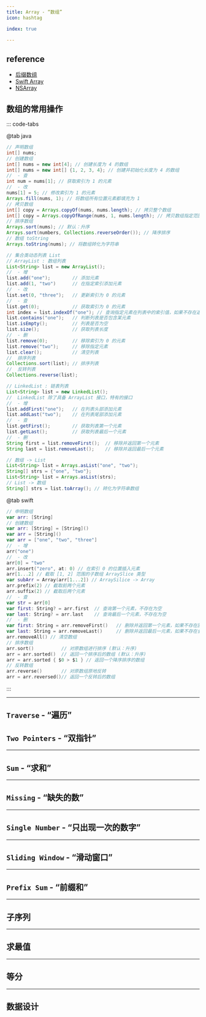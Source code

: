 ```yaml
---
title: Array - “数组”
icon: hashtag

index: true

---
```


<!-- more -->

## reference

- [后缀数组](https://visualgo.net/zh/suffixarray/print)
- [Swift Array](https://github.com/apple/swift/blob/main/stdlib/public/core/Array.swift)
- [NSArray](https://github.com/apple/swift-corelibs-foundation/blob/main/Sources/Foundation/NSArray.swift)

## 数组的常用操作

::: code-tabs

@tab java
```java
// 声明数组
int[] nums;
// 创建数组
int[] nums = new int[4]; // 创建长度为 4 的数组
int[] nums = new int[] {1, 2, 3, 4}; // 创建并初始化长度为 4 的数组
//  - 查
int num = nums[1]; // 获取索引为 1 的元素
//  - 改
nums[1] = 5; // 修改索引为 1 的元素
Arrays.fill(nums, 1); // 将数组所有位置元素都填充为 1 
// 拷贝数组
int[] copy = Arrays.copyOf(nums, nums.length); // 拷贝整个数组
int[] copy = Arrays.copyOfRange(nums, 1, nums.length); // 拷贝数组指定范围 [1, nums.length)
// 排序数组
Arrays.sort(nums); // 默认：升序
Arrays.sort(numbers, Collections.reverseOrder()); // 降序排序
// 数组 toString
Arrays.toString(nums); // 将数组转化为字符串

// 集合类动态列表 List
// ArrayList : 数组列表
List<String> list = new ArrayList();
//  - 增
list.add("one");        // 添加元素
list.add(1, "two")      // 在指定索引添加元素
//  - 改
list.set(0, "three");   // 更新索引为 0 的元素
//  - 查
list.get(0);            // 获取索引为 0 的元素
int index = list.indexOf("one"); // 查询指定元素在列表中的索引值，如果不存在返回 -1
list.contains("one");   // 判断列表是否包含某元素
list.isEmpty();         // 列表是否为空
list.size();            // 获取列表长度
//  - 删
list.remove(0);         // 移除索引为 0 的元素
list.remove("two");     // 移除指定元素
list.clear();           // 清空列表
//  排序列表
Collections.sort(list); // 排序列表
//  反转列表
Collections.reverse(list);

// LinkedList : 链表列表
List<String> list = new LinkedList();
//  LinkedList 除了具备 ArrayList 接口，特有的接口
//  - 增
list.addFirst("one");   // 在列表头部添加元素
list.addLast("two");    // 在列表尾部添加元素
//  - 查
list.getFirst();        // 获取列表第一个元素
list.getLast();         // 获取列表最后一个元素
//  - 删
String first = list.removeFirst();  // 移除并返回第一个元素
String last = list.removeLast();    // 移除并返回最后一个元素

// 数组 -> List
List<String> list = Arrays.asList("one", "two");
String[] strs = {"one", "two"};
List<String> list = Arrays.asList(strs);
// List -> 数组
String[] strs = list.toArray(); // 转化为字符串数组
```

@tab swift
```swift
// 申明数组
var arr: [String]
// 创建数组
var arr: [String] = [String]()
var arr = [String]()
var arr = ["one", "two", "three"]
//  - 增
arr("one")
//  - 改
arr[0] = "two"
arr.insert("zero", at: 0) // 在索引 0 的位置插入元素
arr[1...2] // 截取 [1, 2] 范围的子数组 ArraySlice 类型
var subArr = Array(arr[1...2]) // ArraySilice -> Array
arr.prefix(2) // 截取前两个元素
arr.suffix(2) // 截取后两个元素
//  - 查
var str = arr[0]
var first: String? = arr.first  // 查询第一个元素，不存在为空
var last: String? = arr.last    // 查询最后一个元素，不存在为空
//  - 删
var first: String = arr.removeFirst()   // 删除并返回第一个元素，如果不存在回崩溃
var last: String = arr.removeLast()     // 删除并返回最后一元素，如果不存在会崩溃
arr.removeAll() // 清空数组
// 排序数组
arr.sort()          // 对原数组进行排序 (默认：升序)
arr = arr.sorted()  // 返回一个排序后的数组 (默认：升序)
arr = arr.sorted { $0 > $1 } // 返回一个降序排序的数组
// 反转数组
arr.reverse()       // 对原数组原地反转
arr = arr.reversed()// 返回一个反转后的数组    
```

:::

------

## `Traverse` - “遍历”

<!-- 🟠 螺旋矩阵 -->
<!-- @include: @leetcode/problems/0x0000.md#0054 -->

## `Two Pointers` - “双指针”

<!-- 删除有序数组中的重复项 -->
<!-- @include: @leetcode/problems/0x0000.md#0026 -->

<!-- 删除有序数组中的重复项 II -->
<!-- @include: @leetcode/problems/0x0000.md#0080 -->

<!-- 移除元素 -->
<!-- @include: @leetcode/problems/0x0000.md#0027 -->

<!-- 移动零 -->
<!-- @include: @leetcode/problems/0x0200.md#0283 -->

<!-- 颜色分类 -->
<!-- @include: @leetcode/problems/0x0000.md#0075 -->

<!-- 🟢 合并两个有序数组 -->
<!-- @include: @leetcode/problems/0x0000.md#0088 -->

<!-- 🟠 盛最多水的容器 -->
<!-- @include: @leetcode/problems/0x0000.md#0011 -->

------

## `Sum` - “求和”

<!-- 两数之和 -->
<!-- @include: @leetcode/problems/0x0000.md#0001 -->

<!-- 两数之和 II - 输入有序数组 -->
<!-- @include: @leetcode/problems/0x0100.md#0167 -->

<!-- 三数之和 -->
<!-- @include: @leetcode/problems/0x0000.md#0015 -->

<!-- 最接近的三数之和 -->
<!-- @include: @leetcode/problems/0x0000.md#0016 -->

<!-- 四数之和 -->
<!-- @include: @leetcode/problems/0x0000.md#0018 -->

<!-- 四数相加 II -->
<!-- @include: @leetcode/problems/0x0400.md#0454 -->

------

## `Missing` - “缺失的数”

<!-- 🟢 丢失的数字 -->
<!-- @include: @leetcode/problems/0x0200.md#0268 -->

<!-- 🟢 找到所有数组中消失的数字 -->
<!-- @include: @leetcode/problems/0x0400.md#0448 -->

<!-- 🟢 错误的集合 -->
<!-- @include: @leetcode/problems/0x0600.md#0645 -->

<!-- 🟠 寻找重复数 -->
<!-- @include: @leetcode/problems/0x0200.md#0287 -->

<!-- 🟠 数组中重复的数据 -->
<!-- @include: @leetcode/problems/0x0400.md#0442 -->

<!-- 🔴 缺失的第一个正数 -->
<!-- @include: @leetcode/problems/0x0000.md#0041 -->

------

## `Single Number` - “只出现一次的数字”

<!-- 🟢 只出现一次的数字 -->
<!-- @include: @leetcode/problems/0x0100.md#0136 -->

<!-- 🟠 只出现一次的数字 II -->
<!-- @include: @leetcode/problems/0x0100.md#0137 -->

<!-- 🟠 只出现一次的数字 III -->
<!-- @include: @leetcode/problems/0x0200.md#0260 -->

------

## `Sliding Window` - “滑动窗口”

<!-- 🟠 最大子数组和 -->
<!-- @include: @leetcode/problems/0x0000.md#0053 -->

<!-- 滑动窗口最大值 -->
<!-- @include: @leetcode/problems/0x0200.md#0239 -->

------

## `Prefix Sum` - “前缀和”

------

## 子序列

<!-- 🟠 最大子数组和 -->
<!-- @include: @leetcode/problems/0x0000.md#0053 -->

<!-- 🟠 最长递增子序列 -->
<!-- @include: @leetcode/problems/0x0300.md#0300 -->

------

## 求最值

<!-- 🟢 增量元素之间的最大差值 -->
<!-- @include: @leetcode/problems/0x2000.md#2016 -->

------

## 等分

<!-- 🔴 三等分 -->
<!-- @include: @leetcode/problems/0x0900.md#0927 -->

------

## 数据设计

<!-- 打乱数组 -->
<!-- @include: @leetcode/problems/0x0300.md#0384 -->

<!-- 随机数索引 -->
<!-- @include: @leetcode/problems/0x0300.md#0398 -->






